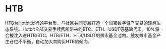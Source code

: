 # HTB

HTB为Hotbit发行的平台币，与社区共同实践打造一个加密数字资产交易的理想生态系统。Hotbit全部交易手续费所带来的BTC、ETH、USDT等基础代币，10%将会被注入进HTB/BTC，HTB/ETH，HTB/USDT的做市基金池内，触发做市基金产生仓位不平衡，自动加大其购买HTB的倾向。

